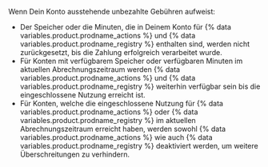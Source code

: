 Wenn Dein Konto ausstehende unbezahlte Gebühren aufweist:

* Der Speicher oder die Minuten, die in Deinem Konto für {% data variables.product.prodname_actions %} und {% data variables.product.prodname_registry %} enthalten sind, werden nicht zurückgesetzt, bis die Zahlung erfolgreich verarbeitet wurde.
* Für Konten mit verfügbarem Speicher oder verfügbaren Minuten im aktuellen Abrechnungszeitraum werden {% data variables.product.prodname_actions %} und {% data variables.product.prodname_registry %} weiterhin verfügbar sein bis die eingeschlossene Nutzung erreicht ist.
* Für Konten, welche die eingeschlossene Nutzung für {% data variables.product.prodname_actions %} oder {% data variables.product.prodname_registry %} im aktuellen Abrechnungszeitraum erreicht haben, werden sowohl {% data variables.product.prodname_actions %} wie auch {% data variables.product.prodname_registry %} deaktiviert werden, um weitere Überschreitungen zu verhindern.
